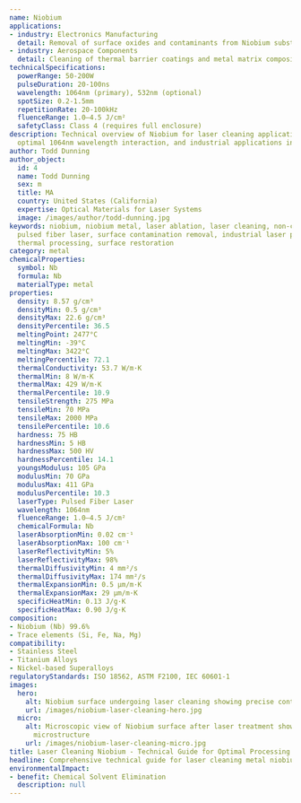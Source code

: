 ```yaml
---
name: Niobium
applications:
- industry: Electronics Manufacturing
  detail: Removal of surface oxides and contaminants from Niobium substrates
- industry: Aerospace Components
  detail: Cleaning of thermal barrier coatings and metal matrix composites
technicalSpecifications:
  powerRange: 50-200W
  pulseDuration: 20-100ns
  wavelength: 1064nm (primary), 532nm (optional)
  spotSize: 0.2-1.5mm
  repetitionRate: 20-100kHz
  fluenceRange: 1.0–4.5 J/cm²
  safetyClass: Class 4 (requires full enclosure)
description: Technical overview of Niobium for laser cleaning applications, including
  optimal 1064nm wavelength interaction, and industrial applications in surface preparation.
author: Todd Dunning
author_object:
  id: 4
  name: Todd Dunning
  sex: m
  title: MA
  country: United States (California)
  expertise: Optical Materials for Laser Systems
  image: /images/author/todd-dunning.jpg
keywords: niobium, niobium metal, laser ablation, laser cleaning, non-contact cleaning,
  pulsed fiber laser, surface contamination removal, industrial laser parameters,
  thermal processing, surface restoration
category: metal
chemicalProperties:
  symbol: Nb
  formula: Nb
  materialType: metal
properties:
  density: 8.57 g/cm³
  densityMin: 0.5 g/cm³
  densityMax: 22.6 g/cm³
  densityPercentile: 36.5
  meltingPoint: 2477°C
  meltingMin: -39°C
  meltingMax: 3422°C
  meltingPercentile: 72.1
  thermalConductivity: 53.7 W/m·K
  thermalMin: 8 W/m·K
  thermalMax: 429 W/m·K
  thermalPercentile: 10.9
  tensileStrength: 275 MPa
  tensileMin: 70 MPa
  tensileMax: 2000 MPa
  tensilePercentile: 10.6
  hardness: 75 HB
  hardnessMin: 5 HB
  hardnessMax: 500 HV
  hardnessPercentile: 14.1
  youngsModulus: 105 GPa
  modulusMin: 70 GPa
  modulusMax: 411 GPa
  modulusPercentile: 10.3
  laserType: Pulsed Fiber Laser
  wavelength: 1064nm
  fluenceRange: 1.0–4.5 J/cm²
  chemicalFormula: Nb
  laserAbsorptionMin: 0.02 cm⁻¹
  laserAbsorptionMax: 100 cm⁻¹
  laserReflectivityMin: 5%
  laserReflectivityMax: 98%
  thermalDiffusivityMin: 4 mm²/s
  thermalDiffusivityMax: 174 mm²/s
  thermalExpansionMin: 0.5 µm/m·K
  thermalExpansionMax: 29 µm/m·K
  specificHeatMin: 0.13 J/g·K
  specificHeatMax: 0.90 J/g·K
composition:
- Niobium (Nb) 99.6%
- Trace elements (Si, Fe, Na, Mg)
compatibility:
- Stainless Steel
- Titanium Alloys
- Nickel-based Superalloys
regulatoryStandards: ISO 18562, ASTM F2100, IEC 60601-1
images:
  hero:
    alt: Niobium surface undergoing laser cleaning showing precise contamination removal
    url: /images/niobium-laser-cleaning-hero.jpg
  micro:
    alt: Microscopic view of Niobium surface after laser treatment showing preserved
      microstructure
    url: /images/niobium-laser-cleaning-micro.jpg
title: Laser Cleaning Niobium - Technical Guide for Optimal Processing
headline: Comprehensive technical guide for laser cleaning metal niobium
environmentalImpact:
- benefit: Chemical Solvent Elimination
  description: null
---
```

